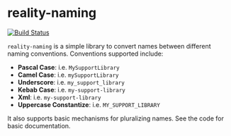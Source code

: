 # reality-naming

[![Build Status](https://api.travis-ci.com/realityforge/reality-naming.svg?branch=master)](http://travis-ci.org/realityforge/reality-naming)

`reality-naming` is a simple library to convert names between different naming conventions.
Conventions supported include:

* **Pascal Case**: i.e. `MySupportLibrary`
* **Camel Case**: i.e. `mySupportLibrary`
* **Underscore**: i.e. `my_support_library`
* **Kebab Case**: i.e. `my-support-library`
* **Xml**: i.e. `my-support-library`
* **Uppercase Constantize**: i.e. `MY_SUPPORT_LIBRARY`

It also supports basic mechanisms for pluralizing names. See the code for basic documentation.
